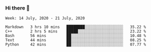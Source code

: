 ### Hi there 👋

<!--
**avinal/avinal** is a ✨ _special_ ✨ repository because its `README.md` (this file) appears on your GitHub profile.

Here are some ideas to get you started:

- 🔭 I’m currently working on ...
- 🌱 I’m currently learning ...
- 👯 I’m looking to collaborate on ...
- 🤔 I’m looking for help with ...
- 💬 Ask me about ...
- 📫 How to reach me: ...
- 😄 Pronouns: ...
- ⚡ Fun fact: ...
-->

<!--START_SECTION:waka-->
```text
Week: 14 July, 2020 - 21 July, 2020

Markdown   3 hrs 10 mins   ████████░░░░░░░░░░░░░░░░░   35.22 % 
C++        2 hrs 5 mins    █████░░░░░░░░░░░░░░░░░░░░   23.22 % 
Bash       56 mins         ██░░░░░░░░░░░░░░░░░░░░░░░   10.48 % 
Text       44 mins         ██░░░░░░░░░░░░░░░░░░░░░░░   08.25 % 
Python     42 mins         ██░░░░░░░░░░░░░░░░░░░░░░░   07.77 %
```
<!--END_SECTION:waka-->
